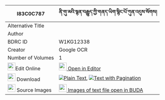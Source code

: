 |I83C0C787|ནི་གུ་མའི་སྙན་བརྒྱུད་ཀྱི་གནད་ཡིག་སྙིང་པོ་ཀུན་འདུས་སོགས། 
| --- | --- 
|Alternative Title |
|Author | 
|BDRC ID | W1KG12338
|Creator | Google OCR
|Number of Volumes| 1
|<img width="25" src="https://img.icons8.com/color/25/000000/edit-property.png">Edit Online| [<img width="25" src="https://avatars.githubusercontent.com/u/45091458?s=200&v=4"> Open in Editor](http://editor.openpecha.org/I83C0C787)
|<img width="25" src="https://img.icons8.com/fluent/48/000000/download-2.png"/>  Download | [![](https://img.icons8.com/color/20/000000/txt.png)Plain Text](https://github.com/Openpecha/I83C0C787/releases/download/v1/nigu_ma_i_nyengyu_kyi_ne_yik_n_plain_I83C0C787.zip), [![](https://img.icons8.com/color/20/000000/txt.png)Text with Pagination](https://github.com/Openpecha/I83C0C787/releases/download/v1/nigu_ma_i_nyengyu_kyi_ne_yik_n_pages_I83C0C787.zip)
|<img width="25" src="https://img.icons8.com/plasticine/100/000000/pictures-folder.png"/>  Source Images | [<img width="25" src="https://library.bdrc.io/icons/BUDA-small.svg"> Images of text file open in BUDA](https://library.bdrc.io/show/bdr:W1KG12338)